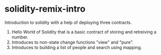 # solidity-remix-intro

Introduction to solidity with a help of deploying three contracts.

1. Hello World of Solidity that is a basic contract of storing and retreiving a number.
2. Introduces to non-state change functions "view" and "pure".
3. Introduces to building a list of people and search using mapping.
